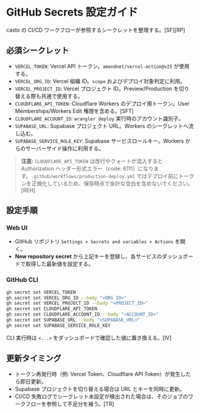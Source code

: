 # GitHub Secrets 設定ガイド

casto の CI/CD ワークフローが参照するシークレットを整理する。[SF][RP]

## 必須シークレット

- `VERCEL_TOKEN`: Vercel API トークン。`amondnet/vercel-action@v25` が使用する。
- `VERCEL_ORG_ID`: Vercel 組織 ID。`scope` およびデプロイ対象判定に利用。
- `VERCEL_PROJECT_ID`: Vercel プロジェクト ID。Preview/Production を切り替える際も共通で使用する。
- `CLOUDFLARE_API_TOKEN`: Cloudflare Workers のデプロイ用トークン。User Memberships/Workers Edit 権限を含める。[SFT]
- `CLOUDFLARE_ACCOUNT_ID`: `wrangler deploy` 実行時のアカウント識別子。
- `SUPABASE_URL`: Supabase プロジェクト URL。Workers のシークレットへ流し込む。
- `SUPABASE_SERVICE_ROLE_KEY`: Supabase サービスロールキー。Workers からのサーバーサイド操作に利用する。

> **注意:** `CLOUDFLARE_API_TOKEN` は改行やクォートが混入すると Authorization ヘッダー形式エラー（code: 6111）になります。`.github/workflows/production-deploy.yml` ではデプロイ前にトークンを正規化しているため、保存時点で余計な空白を含めないでください。[REH]

## 設定手順

### Web UI
- GitHub リポジトリ `Settings > Secrets and variables > Actions` を開く。
- **New repository secret** から上記キーを登録し、各サービスのダッシュボードで取得した最新値を設定する。

### GitHub CLI
```bash
gh secret set VERCEL_TOKEN
gh secret set VERCEL_ORG_ID --body "<ORG_ID>"
gh secret set VERCEL_PROJECT_ID --body "<PROJECT_ID>"
gh secret set CLOUDFLARE_API_TOKEN
gh secret set CLOUDFLARE_ACCOUNT_ID --body "<ACCOUNT_ID>"
gh secret set SUPABASE_URL --body "<SUPABASE_URL>"
gh secret set SUPABASE_SERVICE_ROLE_KEY
```

CLI 実行時は `<...>` をダッシュボードで確認した値に置き換える。[IV]

## 更新タイミング

- トークン再発行時（例: Vercel Token、Cloudflare API Token）が発生したら即日更新。
- Supabase プロジェクトを切り替える場合は URL とキーを同時に更新。
- CI/CD 失敗ログでシークレット未設定が検出された場合は、そのジョブのワークフローを参照して不足分を補う。[TR]
